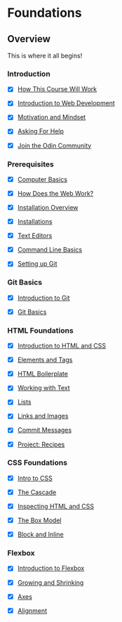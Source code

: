 # **Foundations**

## **Overview**

This is where it all begins!

### **Introduction**

- [x] [How This Course Will Work](https://www.theodinproject.com/lessons/foundations-how-this-course-will-work)

- [x] [Introduction to Web Development](https://www.theodinproject.com/lessons/foundations-introduction-to-web-development)

- [x] [Motivation and Mindset](https://www.theodinproject.com/lessons/foundations-motivation-and-mindset)

- [x] [Asking For Help](https://www.theodinproject.com/lessons/foundations-asking-for-help)

- [x] [Join the Odin Community](https://theodinproject.com/lessons/foundations-join-the-odin-community)

### **Prerequisites**

- [x] [Computer Basics](https://www.theodinproject.com/lessons/foundations-computer-basics)

- [x] [How Does the Web Work?](https://www.theodinproject.com/lessons/foundations-how-does-the-web-work)

- [x] [Installation Overview](https://theodinproject.com/lessons/foundations-installation-overview)

- [x] [Installations](https://www.theodinproject.com/lessons/foundations-installations)

- [x] [Text Editors](https://www.theodinproject.com/lessons/foundations-text-editors)

- [x] [Command Line Basics](https://www.theodinproject.com/lessons/foundations-command-line-basics)

- [x] [Setting up Git](https://www.theodinproject.com/lessons/foundations-setting-up-git)

### Git Basics

- [x] [Introduction to Git](https://www.theodinproject.com/lessons/foundations-introduction-to-git)

- [x] [Git Basics](https://www.theodinproject.com/lessons/foundations-git-basics)

### HTML Foundations

- [x] [Introduction to HTML and CSS](https://www.theodinproject.com/lessons/foundations-introduction-to-html-and-css)

- [x] [Elements and Tags](https://www.theodinproject.com/lessons/foundations-elements-and-tags)

- [x] [HTML Boilerplate](https://www.theodinproject.com/lessons/foundations-html-boilerplate)

- [x] [Working with Text](https://www.theodinproject.com/lessons/foundations-working-with-text)

- [x] [Lists](https://www.theodinproject.com/lessons/foundations-lists)

- [x] [Links and Images](https://www.theodinproject.com/lessons/foundations-links-and-images)

- [x] [Commit Messages](https://www.theodinproject.com/lessons/foundations-commit-messages)

- [x] [Project: Recipes](https://www.theodinproject.com/lessons/foundations-recipes)

### CSS Foundations

- [x] [Intro to CSS](https://www.theodinproject.com/lessons/foundations-intro-to-css)

- [x] [The Cascade](https://www.theodinproject.com/lessons/foundations-the-cascade)

- [x] [Inspecting HTML and CSS](https://theodinproject.com/lessons/foundations-inspecting-html-and-css)

- [x] [The Box Model](https://www.theodinproject.com/lessons/foundations-the-box-model)

- [x] [Block and Inline](https://www.theodinproject.com/lessons/foundations-block-and-inline)

### Flexbox

- [x] [Introduction to Flexbox](https://www.theodinproject.com/lessons/foundations-introduction-to-flexbox)

- [x] [Growing and Shrinking](https://www.theodinproject.com/lessons/foundations-growing-and-shrinking)

- [x] [Axes](https://theodinproject.com/lessons/foundations-axes)

- [x] [Alignment](https://www.theodinproject.com/lessons/foundations-alignment)
